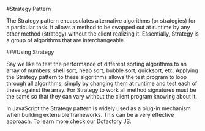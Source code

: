 #Strategy Pattern

The Strategy pattern encapsulates alternative algorithms (or strategies) for a particular task. It allows a method to be swapped out at runtime by any other method (strategy) without the client realizing it. Essentially, Strategy is a group of algorithms that are interchangeable.


###Using Strategy

Say we like to test the performance of different sorting algorithms to an array of numbers: shell sort, heap sort, bubble sort, quicksort, etc. Applying the Strategy pattern to these algorithms allows the test program to loop through all algorithms, simply by changing them at runtime and test each of these against the array. For Strategy to work all method signatures must be the same so that they can vary without the client program knowing about it.

In JavaScript the Strategy pattern is widely used as a plug-in mechanism when building extensible frameworks. This can be a very effective approach. To learn more check our Dofactory JS.